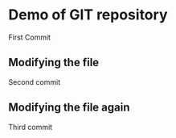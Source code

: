 # Demo of GIT repository
First Commit



## Modifying the file


Second commit

## Modifying the file again

Third commit